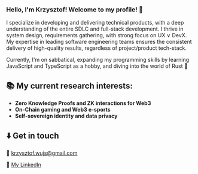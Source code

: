 ### Hello, I'm Krzysztof! Welcome to my profile! 🙇

I specialize in developing and delivering technical products, with a deep understanding of the entire SDLC and full-stack development. I thrive in system design, requirements gathering, with strong focus on UX &or; DevX. My expertise in leading software engineering teams ensures the consistent delivery of high-quality results, regardless of project/product tech-stack. 

Currently, I'm on sabbatical, expanding my programming skills by learning JavaScript and TypeScript as a hobby, and diving into the world of Rust 🦀

## 📚 My current research interests:
* **Zero Knowledge Proofs and ZK interactions for Web3**
* **On-Chain gaming and Web3 e-sports**
* **Self-sovereign identity and data privacy**

## ⬇️ Get in touch
📨 [krzysztof.wujs@gmail.com](mailto:krzysztof.wujs@gmail.com)

💼 [My LinkedIn](https://www.linkedin.com/in/wujs/)
